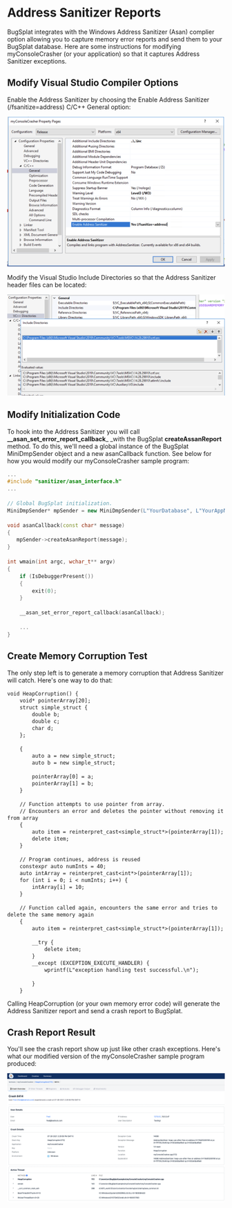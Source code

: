 # Address Sanitizer Reports

BugSplat integrates with the Windows Address Sanitizer (Asan) complier option allowing you to capture memory error reports and send them to your BugSplat database.  Here are some instructions for modifying myConsoleCrasher (or your application) so that it captures Address Sanitizer exceptions.

## Modify Visual Studio Compiler Options

Enable the Address Sanitizer by choosing the Enable Address Sanitizer (/fsanitize=address) C/C++ General option:

![Visual Studio Enable Address Sanitizer](../../../../.gitbook/assets/screen-shot-2021-08-03-at-5.14.10-pm.png)

Modify the Visual Studio Include Directories so that the Address Sanitizer header files can be located: 

![](../../../../.gitbook/assets/screen-shot-2021-08-03-at-5.27.05-pm.png)

## Modify Initialization Code 

To hook into the Address Sanitizer you will call **\__asan_set_error_report_callback**_ _with the BugSplat **createAssanReport** method.  To do this, we'll need a global instance of the BugSplat MiniDmpSender object and a new asanCallback function. See below for how you would modify our myConsoleCrasher sample program:

```cpp
...
#include "sanitizer/asan_interface.h"
...

// Global BugSplat initialization. 
MiniDmpSender* mpSender = new MiniDmpSender(L"YourDatabase", L"YourAppName", L"YourAppVersion", NULL, MDSF_USEGUARDMEMORY | MDSF_LOGFILE | MDSF_PREVENTHIJACKING);

void asanCallback(const char* message)
{
   mpSender->createAsanReport(message);
}

int wmain(int argc, wchar_t** argv)
{
	if (IsDebuggerPresent())
	{
		exit(0);
	}

	__asan_set_error_report_callback(asanCallback);
	
	...
}
```

## Create Memory Corruption Test 

The only step left is to generate a memory corruption that Address Sanitizer will catch.  Here's one way to do that:

```
void HeapCorruption() {
	void* pointerArray[20];
	struct simple_struct {
		double b;
		double c;
		char d;
	};

	{
		auto a = new simple_struct;
		auto b = new simple_struct;

		pointerArray[0] = a;
		pointerArray[1] = b;
	}

	// Function attempts to use pointer from array.
	// Encounters an error and deletes the pointer without removing it from array
	{
		auto item = reinterpret_cast<simple_struct*>(pointerArray[1]);
		delete item;
	}

	// Program continues, address is reused
	constexpr auto numInts = 40;
	auto intArray = reinterpret_cast<int*>(pointerArray[1]);
	for (int i = 0; i < numInts; i++) {
		intArray[i] = 10;
	}

	// Function called again, encounters the same error and tries to delete the same memory again
	{
		auto item = reinterpret_cast<simple_struct*>(pointerArray[1]);

		__try {
			delete item;
		}
		__except (EXCEPTION_EXECUTE_HANDLER) {
			wprintf(L"exception handling test successful.\n");

		}		
	}
```

Calling HeapCorruption (or your own memory error code) will generate the Address Sanitizer report and send a crash report to BugSplat. 

## Crash Report Result

You'll see the crash report show up just like other crash exceptions.  Here's what our modified version of the myConsoleCrasher sample program produced:

![](../../../../.gitbook/assets/screen-shot-2021-08-04-at-6.23.13-am.png)

